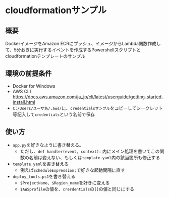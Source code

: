 # cloudformationサンプル

## 概要
DockerイメージをAmazon ECRにプッシュ、イメージからLambda関数作成して、5分おきに実行するイベントを作成するPowershellスクリプトとcloudformationテンプレートのサンプル

## 環境の前提条件
* Docker for Windows
* AWS CLI https://docs.aws.amazon.com/ja_jp/cli/latest/userguide/getting-started-install.html
* `C:/Users/ユーザ名/.aws/`に、`credentialsサンプル`をコピーしてシークレット等記入して`credentials`という名前で保存

## 使い方
* `app.py`を好きなように書き替える。
    * ただし、`def handler(event, context):` 内にメイン処理を書いてこの関数の名前は変えない、もしくは`template.yaml`内の該当箇所も修正する
* `template.yaml`を書き替える
    * 例えば`ScheduleExpression:`で好きな起動間隔に直す
* `deploy_tools.ps1`を書き替える
    * `$ProjectName`、`$Region_name`を好きに変える
    * `$AWSprofile`の値を、`crerdentials`の`[]`の値と同じにする
